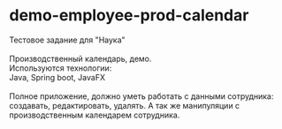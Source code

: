 # demo-employee-prod-calendar
Тестовое задание для "Наука"<br><br>
Производственный календарь, демо.<br>
Используются технологии:<br>
Java, Spring boot, JavaFX<br><br>
Полное приложение, должно уметь работать с данными сотрудника: создавать, редактировать, удалять. А так же манипуляции с производственным календарем сотрудника.<br>
